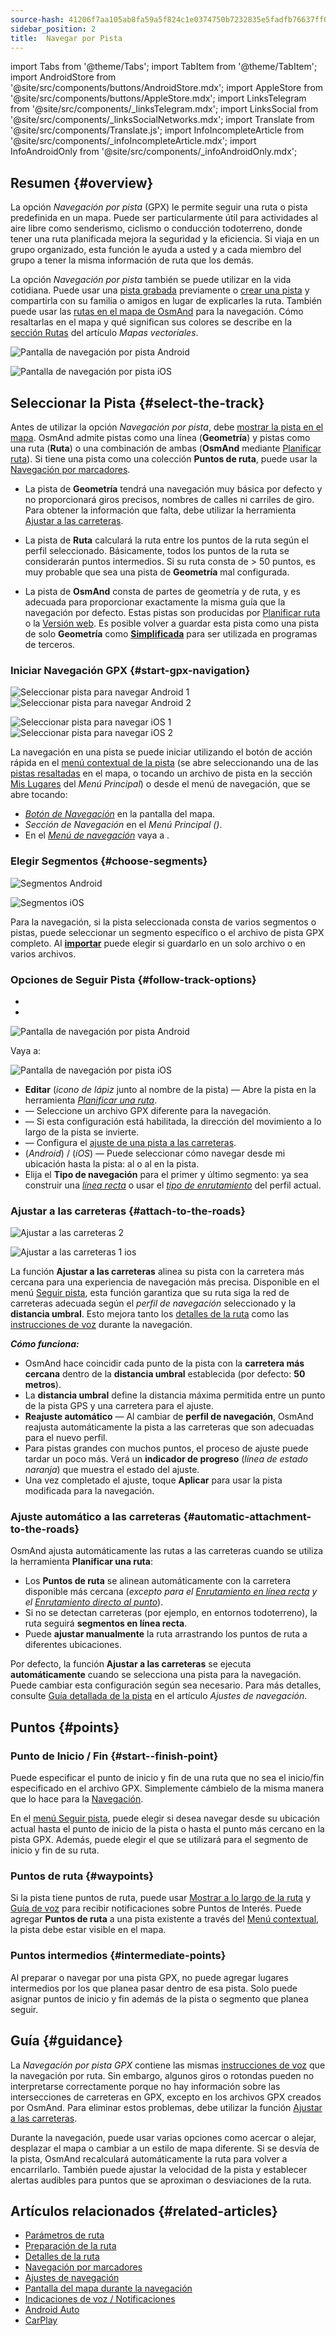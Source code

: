 ```yaml
---
source-hash: 41206f7aa105ab8fa59a5f824c1e0374750b7232835e5fadfb76637ff0469e77
sidebar_position: 2
title:  Navegar por Pista
---
```

import Tabs from '@theme/Tabs';
import TabItem from '@theme/TabItem';
import AndroidStore from '@site/src/components/buttons/AndroidStore.mdx';
import AppleStore from '@site/src/components/buttons/AppleStore.mdx';
import LinksTelegram from '@site/src/components/_linksTelegram.mdx';
import LinksSocial from '@site/src/components/_linksSocialNetworks.mdx';
import Translate from '@site/src/components/Translate.js';
import InfoIncompleteArticle from '@site/src/components/_infoIncompleteArticle.mdx';
import InfoAndroidOnly from '@site/src/components/_infoAndroidOnly.mdx';



## Resumen {#overview}

La opción *Navegación por pista* (GPX) le permite seguir una ruta o pista predefinida en un mapa. Puede ser particularmente útil para actividades al aire libre como senderismo, ciclismo o conducción todoterreno, donde tener una ruta planificada mejora la seguridad y la eficiencia. Si viaja en un grupo organizado, esta función le ayuda a usted y a cada miembro del grupo a tener la misma información de ruta que los demás.  

La opción *Navegación por pista* también se puede utilizar en la vida cotidiana. Puede usar una [pista grabada](../../plugins/trip-recording.md) previamente o [crear una pista](../../personal/tracks/manage-tracks.md#create-a-track) y compartirla con su familia o amigos en lugar de explicarles la ruta. También puede usar las [rutas en el mapa de OsmAnd](../../../../blog/routes/) para la navegación. Cómo resaltarlas en el mapa y qué significan sus colores se describe en la [sección Rutas](../../map/vector-maps.md#routes) del artículo *Mapas vectoriales*.  

<Tabs groupId="operating-systems" queryString="current-os">

<TabItem value="android" label="Android">  

![Pantalla de navegación por pista Android](@site/static/img/navigation/gpx/navigation_gpx_android.png)

</TabItem>

<TabItem value="ios" label="iOS">

![Pantalla de navegación por pista iOS](@site/static/img/navigation/gpx/navigation_gpx_ios.png)

</TabItem>

</Tabs>


## Seleccionar la Pista {#select-the-track}

Antes de utilizar la opción *Navegación por pista*, debe [mostrar la pista en el mapa](../../map/tracks/index.md#display-tracks-on-the-map). OsmAnd admite pistas como una línea (**Geometría**) y pistas como una ruta (**Ruta**) o una combinación de ambas (**OsmAnd** mediante [Planificar ruta](../../plan-route/create-route.md)). Si tiene una pista como una colección **Puntos de ruta**, puede usar la [Navegación por marcadores](./markers-navigation.md).


- La pista de **Geometría** tendrá una navegación muy básica por defecto y no proporcionará giros precisos, nombres de calles ni carriles de giro. Para obtener la información que falta, debe utilizar la herramienta [Ajustar a las carreteras](#attach-to-the-roads).

- La pista de **Ruta** calculará la ruta entre los puntos de la ruta según el perfil seleccionado. Básicamente, todos los puntos de la ruta se considerarán puntos intermedios. Si su ruta consta de > 50 puntos, es muy probable que sea una pista de **Geometría** mal configurada.

- La pista de **OsmAnd** consta de partes de geometría y de ruta, y es adecuada para proporcionar exactamente la misma guía que la navegación por defecto. Estas pistas son producidas por [Planificar ruta](../../plan-route/create-route.md) o la [Versión web](../../web/index.md). Es posible volver a guardar esta pista como una pista de solo **Geometría** como [**Simplificada**](../../plan-route/create-route.md#save-route) para ser utilizada en programas de terceros.


### Iniciar Navegación GPX {#start-gpx-navigation}

<Tabs groupId="operating-systems" queryString="current-os">

<TabItem value="android" label="Android">  

![Seleccionar pista para navegar Android 1](@site/static/img/navigation/gpx/follow_track_andr_1.png) ![Seleccionar pista para navegar Android 2](@site/static/img/navigation/gpx/follow_track_andr_2.png)

</TabItem>

<TabItem value="ios" label="iOS">

![Seleccionar pista para navegar iOS 1](@site/static/img/navigation/gpx/follow_track_ios_1.png) ![Seleccionar pista para navegar iOS 2](@site/static/img/navigation/gpx/follow_track_ios_2.png)

</TabItem>

</Tabs>

La navegación en una pista se puede iniciar utilizando el botón de acción rápida en el [menú contextual de la pista](../../map/tracks/track-context-menu.md#add-waypoint-to-a-track) (se abre seleccionando una de las [pistas resaltadas](./route-navigation.md#history-of-previous-routes) en el mapa, o tocando un archivo de pista en la sección [Mis Lugares](../../personal/myplaces.md) del *Menú Principal*) o desde el menú de navegación, que se abre tocando:

- [*Botón de Navegación*](../../widgets/map-buttons.md#directions) en la pantalla del mapa.  
- *Sección de Navegación* en el *Menú Principal* *(<Translate android="true" ids="shared_string_menu,shared_string_navigation"/>)*.
- En el [*Menú de navegación*](./route-navigation.md#navigation-menu) vaya a *<Translate android="true" ids="shared_string_settings,follow_track"/>*.  

### Elegir Segmentos {#choose-segments}

<Tabs groupId="operating-systems" queryString="current-os">

<TabItem value="android" label="Android">  

![Segmentos Android](@site/static/img/navigation/gpx/segments_andr.png)

</TabItem>

<TabItem value="ios" label="iOS">

![Segmentos iOS](@site/static/img/navigation/gpx/segments_ios.png)

</TabItem>

</Tabs>

Para la navegación, si la pista seleccionada consta de varios segmentos o pistas, puede seleccionar un segmento específico o el archivo de pista GPX completo. Al [**importar**](../../personal/tracks/manage-tracks.md#import) puede elegir si guardarlo en un solo archivo o en varios archivos.


### Opciones de Seguir Pista {#follow-track-options}

<Tabs groupId="operating-systems" queryString="current-os">

<TabItem value="android" label="Android">  

- *<Translate android="true" ids="shared_string_navigation,shared_string_settings,follow_track"/>*
- *<Translate android="true" ids="help_article_map_track_context_menu_name,shared_string_options,follow_track"/>*

![Pantalla de navegación por pista Android](@site/static/img/navigation/gpx/follow_the_track_5-1_andr.png)

</TabItem>

<TabItem value="ios" label="iOS">

Vaya a: *<Translate ios="true" ids="shared_string_navigation,shared_string_settings,follow_track"/>*


![Pantalla de navegación por pista iOS](@site/static/img/navigation/gpx/follow_the_track_4-1_ios.png)

</TabItem>

</Tabs>

- **Editar** (*icono de lápiz* junto al nombre de la pista) — Abre la pista en la herramienta [*Planificar una ruta*](../../plan-route/create-route.md).
- **<Translate android="true" ids="select_another_track"/>** — Seleccione un archivo GPX diferente para la navegación.
- **<Translate android="true" ids="gpx_option_reverse_route"/>** — Si esta configuración está habilitada, la dirección del movimiento a lo largo de la pista se invierte.
- **<Translate android="true" ids="attach_to_the_roads"/>** — Configura el [ajuste de una pista a las carreteras](#attach-to-the-roads).
- **<Translate android="true" ids="pass_whole_track_descr"/>** (*Android*) / **<Translate ios="true" ids="point_to_navigate"/>** (*iOS*) — Puede seleccionar cómo navegar desde mi ubicación hasta la pista:
al *<Translate android="true" ids="start_of_the_track"/>* o al *<Translate android="true" ids="nearest_point"/>* en la pista.
- Elija el **Tipo de navegación** para el primer y último segmento: ya sea construir una [*línea recta*](../routing/straight-line-routing.md) o usar el [*tipo de enrutamiento*](../routing/osmand-routing.md#routing-types) del perfil actual.


### Ajustar a las carreteras {#attach-to-the-roads}

<Tabs groupId="operating-systems" queryString="current-os">

<TabItem value="android" label="Android">  

![Ajustar a las carreteras 2](@site/static/img/navigation/gpx/attach_roads_gpx_andr_2.png)

</TabItem>

<TabItem value="ios" label="iOS">

![Ajustar a las carreteras 1 ios](@site/static/img/navigation/gpx/attach_to_the_roads_ios.png)

</TabItem>

</Tabs>

La función **Ajustar a las carreteras** alinea su pista con la carretera más cercana para una experiencia de navegación más precisa. Disponible en el menú [Seguir pista](#follow-track-options), esta función garantiza que su ruta siga la red de carreteras adecuada según el *perfil de navegación* seleccionado y la **distancia umbral**. Esto mejora tanto los [detalles de la ruta](../setup/route-details.md) como las [instrucciones de voz](#guidance) durante la navegación.

***Cómo funciona:***

- OsmAnd hace coincidir cada punto de la pista con la **carretera más cercana** dentro de la **distancia umbral** establecida (por defecto: **50 metros**).  
- La **distancia umbral** define la distancia máxima permitida entre un punto de la pista GPS y una carretera para el ajuste.
- **Reajuste automático** — Al cambiar de **perfil de navegación**, OsmAnd reajusta automáticamente la pista a las carreteras que son adecuadas para el nuevo perfil.
- Para pistas grandes con muchos puntos, el proceso de ajuste puede tardar un poco más. Verá un **indicador de progreso** (*línea de estado naranja*) que muestra el estado del ajuste.
- Una vez completado el ajuste, toque **Aplicar** para usar la pista modificada para la navegación.

### Ajuste automático a las carreteras {#automatic-attachment-to-the-roads}

OsmAnd ajusta automáticamente las rutas a las carreteras cuando se utiliza la herramienta **Planificar una ruta**:

- Los **Puntos de ruta** se alinean automáticamente con la carretera disponible más cercana (*excepto para el [Enrutamiento en línea recta](../../navigation/routing/straight-line-routing.md) y el [Enrutamiento directo al punto](../../navigation/routing/direct-to-point-routing.md)*).
- Si no se detectan carreteras (por ejemplo, en entornos todoterreno), la ruta seguirá **segmentos en línea recta**.
- Puede **ajustar manualmente** la ruta arrastrando los puntos de ruta a diferentes ubicaciones.

Por defecto, la función **Ajustar a las carreteras** se ejecuta **automáticamente** cuando se selecciona una pista para la navegación. Puede cambiar esta configuración según sea necesario. Para más detalles, consulte [Guía detallada de la pista](../guidance/navigation-settings.md#detailed-track-guidance) en el artículo *Ajustes de navegación*.


## Puntos {#points}

### Punto de Inicio / Fin {#start--finish-point}

Puede especificar el punto de inicio y fin de una ruta que no sea el inicio/fin especificado en el archivo GPX. Simplemente cámbielo de la misma manera que lo hace para la [Navegación](../setup/route-navigation.md#select-start-point).

En el [menú Seguir pista](#follow-track-options), puede elegir si desea navegar desde su ubicación actual hasta el punto de inicio de la pista o hasta el punto más cercano en la pista GPX.  Además, puede elegir el [<Translate android="true" ids="nav_type_hint"/>](../routing/osmand-routing.md#routing-types) que se utilizará para el segmento de inicio y fin de su ruta.  

### Puntos de ruta {#waypoints}

Si la pista tiene puntos de ruta, puede usar [Mostrar a lo largo de la ruta](../guidance/map-during-navigation.md#show-points-along-the-route) y [Guía de voz](../guidance/voice-navigation.md#voice-settings) para recibir notificaciones sobre Puntos de Interés. Puede agregar **Puntos de ruta** a una pista existente a través del [Menú contextual](../../map/map-context-menu.md#-add--edit-track-waypoint), la pista debe estar visible en el mapa.

### Puntos intermedios {#intermediate-points}

Al preparar o navegar por una pista GPX, no puede agregar lugares intermedios por los que planea pasar dentro de esa pista. Solo puede asignar puntos de inicio y fin además de la pista o segmento que planea seguir.

## Guía {#guidance}

La *Navegación por pista GPX* contiene las mismas [instrucciones de voz](../guidance/voice-navigation.md) que la navegación por ruta. Sin embargo, algunos giros o rotondas pueden no interpretarse correctamente porque no hay información sobre las intersecciones de carreteras en GPX, excepto en los archivos GPX creados por OsmAnd. Para eliminar estos problemas, debe utilizar la función [Ajustar a las carreteras](#attach-to-the-roads).  

Durante la navegación, puede usar varias opciones como acercar o alejar, desplazar el mapa o cambiar a un estilo de mapa diferente. Si se desvía de la pista, OsmAnd recalculará automáticamente la ruta para volver a encarrilarlo. También puede ajustar la velocidad de la pista y establecer alertas audibles para puntos que se aproximan o desviaciones de la ruta.  


## Artículos relacionados {#related-articles}

- [Parámetros de ruta](../routing/osmand-routing.md#routing-types)
- [Preparación de la ruta](./route-navigation.md)
- [Detalles de la ruta](./route-details.md)
- [Navegación por marcadores](./markers-navigation.md)
- [Ajustes de navegación](../guidance/navigation-settings.md)
- [Pantalla del mapa durante la navegación](../guidance/map-during-navigation.md)
- [Indicaciones de voz / Notificaciones](../guidance/voice-navigation.md)
- [Android Auto](../auto-car.md)
- [CarPlay](../car-play.md)